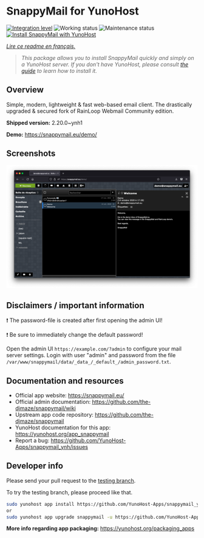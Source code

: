 <!--
N.B.: This README was automatically generated by https://github.com/YunoHost/apps/tree/master/tools/README-generator
It shall NOT be edited by hand.
-->

# SnappyMail for YunoHost

[![Integration level](https://dash.yunohost.org/integration/snappymail.svg)](https://dash.yunohost.org/appci/app/snappymail) ![Working status](https://ci-apps.yunohost.org/ci/badges/snappymail.status.svg) ![Maintenance status](https://ci-apps.yunohost.org/ci/badges/snappymail.maintain.svg)  
[![Install SnappyMail with YunoHost](https://install-app.yunohost.org/install-with-yunohost.svg)](https://install-app.yunohost.org/?app=snappymail)

*[Lire ce readme en français.](./README_fr.md)*

> *This package allows you to install SnappyMail quickly and simply on a YunoHost server.
If you don't have YunoHost, please consult [the guide](https://yunohost.org/#/install) to learn how to install it.*

## Overview

Simple, modern, lightweight & fast web-based email client. The drastically upgraded & secured fork of RainLoop Webmail Community edition.


**Shipped version:** 2.20.0~ynh1

**Demo:** https://snappymail.eu/demo/

## Screenshots

![Screenshot of SnappyMail](./doc/screenshots/screenshot.png)

## Disclaimers / important information

:heavy_exclamation_mark: The password-file is created after first opening the admin UI!

:heavy_exclamation_mark: Be sure to immediately change the default password!

Open the admin UI `https://example.com/?admin` to configure your mail server settings. Login with user "admin" and password from the file `/var/www/snappymail/data/_data_/_default_/admin_password.txt`.

## Documentation and resources

* Official app website: <https://snappymail.eu/>
* Official admin documentation: <https://github.com/the-djmaze/snappymail/wiki>
* Upstream app code repository: <https://github.com/the-djmaze/snappymail>
* YunoHost documentation for this app: <https://yunohost.org/app_snappymail>
* Report a bug: <https://github.com/YunoHost-Apps/snappymail_ynh/issues>

## Developer info

Please send your pull request to the [testing branch](https://github.com/YunoHost-Apps/snappymail_ynh/tree/testing).

To try the testing branch, please proceed like that.

``` bash
sudo yunohost app install https://github.com/YunoHost-Apps/snappymail_ynh/tree/testing --debug
or
sudo yunohost app upgrade snappymail -u https://github.com/YunoHost-Apps/snappymail_ynh/tree/testing --debug
```

**More info regarding app packaging:** <https://yunohost.org/packaging_apps>

